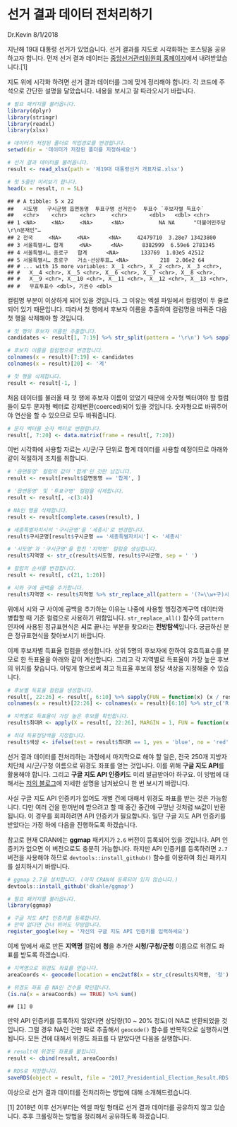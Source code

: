 선거 결과 데이터 전처리하기
================
Dr.Kevin
8/1/2018

지난해 19대 대통령 선거가 있었습니다. 선거 결과를 지도로 시각화하는 포스팅을 공유하고자 합니다. 먼저 선거 결과 데이터는 [중앙선거관리위원회 홈페이지](http://www.nec.go.kr/portal/main.do)에서 내려받았습니다.[1]

지도 위에 시각화 하려면 선거 결과 데이터를 그에 맞게 정리해야 합니다. 각 코드에 주석으로 간단한 설명을 달았습니다. 내용을 보시고 잘 따라오시기 바랍니다.

``` r
# 필요 패키지를 불러옵니다. 
library(dplyr)
library(stringr)
library(readxl)
library(xlsx)
```

``` r
# 데이터가 저장된 폴더로 작업경로를 변경합니다. 
setwd(dir = '데이터가 저장된 폴더를 지정하세요')
```

``` r
# 선거 결과 데이터를 불러옵니다.
result <- read_xlsx(path = '제19대 대통령선거 개표자료.xlsx')
```

``` r
# 첫 5줄만 미리보기 합니다. 
head(x = result, n = 5L)
```

    ## # A tibble: 5 x 22
    ##   시도명   구시군명 읍면동명  투표구명 선거인수  투표수 `후보자별 득표수` 
    ##   <chr>    <chr>    <chr>     <chr>       <dbl>   <dbl> <chr>             
    ## 1 <NA>     <NA>     <NA>      <NA>           NA NA      "더불어민주당\r\n문재인"…
    ## 2 전국     <NA>     <NA>      <NA>     42479710  3.28e7 13423800          
    ## 3 서울특별시… 합계     <NA>      <NA>      8382999  6.59e6 2781345           
    ## 4 서울특별시… 종로구   합계      <NA>       133769  1.03e5 42512             
    ## 5 서울특별시… 종로구   거소·선상투표… <NA>          218  2.06e2 64                
    ## # ... with 15 more variables: X__1 <chr>, X__2 <chr>, X__3 <chr>,
    ## #   X__4 <chr>, X__5 <chr>, X__6 <chr>, X__7 <chr>, X__8 <chr>,
    ## #   X__9 <chr>, X__10 <chr>, X__11 <chr>, X__12 <chr>, X__13 <chr>,
    ## #   무효투표수 <dbl>, 기권수 <dbl>

컬럼명 부분이 이상하게 되어 있을 것입니다. 그 이유는 엑셀 파일에서 컬럼명이 두 줄로 되어 있기 때문입니다. 따라서 첫 행에서 후보자 이름을 추출하여 컬럼명을 바꿔준 다음 첫 행을 삭제해야 할 것입니다.

``` r
# 첫 행의 후보자 이름만 추출합니다. 
candidates <- result[1, 7:19] %>% str_split(pattern = '\r\n') %>% sapply(FUN = `[`, 2)

# 후보자 이름을 컬럼명으로 변경합니다.
colnames(x = result)[7:19] <- candidates
colnames(x = result)[20] <- '계'

# 첫 행을 삭제합니다.
result <- result[-1, ]
```

처음 데이터를 불러올 때 첫 행에 후보자 이름이 있었기 때문에 숫자형 벡터여야 할 컬럼들이 모두 문자형 벡터로 강제변환(coerced)되어 있을 것입니다. 숫자형으로 바꿔주어야 연산을 할 수 있으므로 모두 바꿔줍니다.

``` r
# 문자 벡터를 숫자 벡터로 변환합니다.
result[, 7:20] <- data.matrix(frame = result[, 7:20])
```

이번 시각화에 사용할 자료는 시/군/구 단위로 합계 데이터를 사용할 예정이므로 아래와 같이 적절하게 조치를 취합니다.

``` r
# '읍면동명' 컬럼의 값이 '합계'인 것만 남깁니다.
result <- result[result$읍면동명 == '합계', ]

# '읍면동명' 및 '투표구명' 컬럼을 삭제합니다.
result <- result[, -c(3:4)]

# NA인 행을 삭제합니다.
result <- result[complete.cases(result), ]

# 세종특별자치시의 '구시군명'을 '세종시'로 변경합니다.
result$구시군명[result$구시군명 == '세종특별자치시'] <- '세종시'

# '시도명'과 '구시군명'을 합친 '지역명' 컬럼을 생성합니다.
result$지역명 <- str_c(result$시도명, result$구시군명, sep = ' ')

# 컬럼의 순서를 변경합니다. 
result <- result[, c(21, 1:20)]

# 시와 구에 공백을 추가합니다. 
result$지역명 <- result$지역명 %>% str_replace_all(pattern = '(?=\\w+구)시', replacement = '시 ')
```

위에서 시와 구 사이에 공백을 추가하는 이유는 나중에 사용할 행정경계구역 데이터와 병합할 때 기준 컬럼으로 사용하기 위함입니다. `str_replace_all()` 함수의 `pattern` 인자에 사용된 정규표현식은 **시**로 끝나는 부분을 찾으라는 **전방탐색**입니다. 궁금하신 분은 정규표현식을 찾아보시기 바랍니다.

이제 후보자별 득표율 컬럼을 생성합니다. 상위 5명의 후보자에 한하여 유효득표수를 분모로 한 득표율을 아래와 같이 계산합니다. 그리고 각 지역별로 득표율이 가장 높은 후보의 위치를 찾습니다. 이렇게 함으로써 최고 득표율 후보의 정당 색상을 지정해줄 수 있습니다.

``` r
# 후보별 득표율 컬럼을 생성합니다. 
result[, 22:26] <- result[, 6:10] %>% sapply(FUN = function(x) (x / result$계 * 100) %>% round(digits = 1L))
colnames(x = result)[22:26] <- colnames(x = result)[6:10] %>% str_c('R')

# 지역별로 득표율이 가장 높은 후보를 확인합니다.
result$최대R <- apply(X = result[, 22:26], MARGIN = 1, FUN = function(x) which(x == max(x)))

# 최대 득표정당색을 지정합니다.
result$색상 <- ifelse(test = result$최대R == 1, yes = 'blue', no = 'red')
```

선거 결과 데이터를 전처리하는 과정에서 마지막으로 해야 할 일은, 전국 250개 지방자치단체 시/군/구청 이름으로 위경도 좌표를 얻는 것입니다. 이를 위해 **구글 지도 API**를 활용해야 합니다. 그리고 **구글 지도 API 인증키**도 미리 발급받아야 하구요. 이 방법에 대해서는 [저의 블로그](https://mrkevinna.github.io/R-%EC%8B%9C%EA%B0%81%ED%99%94-3/)에 자세한 설명을 남겨놨으니 한 번 보시기 바랍니다.

사실 구글 지도 API 인증키가 없어도 개별 건에 대해서 위경도 좌표를 받는 것은 가능합니다. 다만 여러 건을 한꺼번에 받으려고 할 때 중간 중간에 구멍난 것처럼 `NA`값이 반환됩니다. 이 경우를 회피하려면 API 인증키가 필요합니다. 일단 구글 지도 API 인증키를 받았다는 가정 하에 다음을 진행하도록 하겠습니다.

참고로 현재 CRAN에는 **ggmap** 패키지가 `2.6` 버전이 등록되어 있을 것입니다. API 인증키가 없으면 이 버전으로도 충분히 가능합니다. 하지만 API 인증키를 등록하려면 `2.7` 버전을 사용해야 하므로 `devtools::install_github()` 함수를 이용하여 최신 패키지를 설치하시기 바랍니다.

``` r
# ggmap 2.7을 설치합니다. (아직 CRAN에 등록되어 있지 않습니다.)
devtools::install_github('dkahle/ggmap')
```

``` r
# 필요 패키지를 불러옵니다. 
library(ggmap)

# 구글 지도 API 인증키를 등록합니다. 
# 만약 없다면 건너 뛰어도 무방합니다. 
register_google(key = '자신의 구글 지도 API 인증키를 입력하세요')
```

이제 앞에서 새로 만든 **지역명** 컬럼에 **청**을 추가한 **시청/구청/군청** 이름으로 위경도 좌표를 받도록 하겠습니다.

``` r
# 지역명으로 위경도 좌표를 얻습니다. 
areaCoords <- geocode(location = enc2utf8(x = str_c(result$지역명, '청')))

# 위경도 좌표 중 NA인 건수를 확인합니다. 
(is.na(x = areaCoords) == TRUE) %>% sum()
```

    ## [1] 0

만약 API 인증키를 등록하지 않았다면 상당량(10 ~ 20% 정도)이 NA로 반환되었을 것입니다. 그럴 경우 NA인 건만 따로 추출해서 `geocode()` 함수를 반복적으로 실행하시면 됩니다. 모든 건에 대해서 위경도 좌표를 다 받았다면 다음을 실행합니다.

``` r
# result에 위경도 좌표를 붙입니다.
result <- cbind(result, areaCoords)
```

``` r
# RDS로 저장합니다.
saveRDS(object = result, file = '2017_Presidential_Election_Result.RDS')
```

이상으로 선거 결과 데이터를 전처리하는 방법에 대해 소개해드렸습니다.

[1] 2018년 이후 선거부터는 엑셀 파일 형태로 선거 결과 데이터를 공유하지 않고 있습니다. 추후 크롤링하는 방법을 정리해서 공유하도록 하겠습니다.
